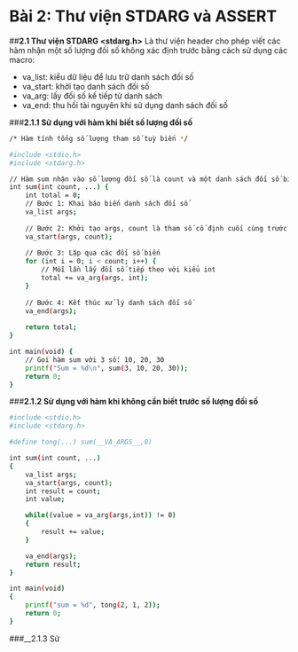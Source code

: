 # Bài 2: Thư viện STDARG và ASSERT

##__2.1 Thư viện STDARG <stdarg.h>__
Là thư viện header cho phép viết các hàm nhận một số lượng đối số không xác định trước bằng cách sử dụng các macro:
+ va_list: kiểu dữ liệu để lưu trữ danh sách đối số
+ va_start: khởi tạo danh sách đối số
+ va_arg: lấy đối số kế tiếp từ danh sách
+ va_end: thu hồi tài nguyên khi sử dụng danh sách đối số

###__2.1.1 Sử dụng với hàm khi biết số lượng đối số__

``` bash
/* Hàm tính tổng số lượng tham số tuỳ biến */

#include <stdio.h>
#include <stdarg.h>

// Hàm sum nhận vào số lượng đối số là count và một danh sách đối số biến.
int sum(int count, ...) {
    int total = 0;
    // Bước 1: Khai báo biến danh sách đối số
    va_list args;
    
    // Bước 2: Khởi tạo args, count là tham số cố định cuối cùng trước các đối số biến
    va_start(args, count);
    
    // Bước 3: Lặp qua các đối số biến
    for (int i = 0; i < count; i++) {
        // Mỗi lần lấy đối số tiếp theo với kiểu int
        total += va_arg(args, int);
    }
    
    // Bước 4: Kết thúc xử lý danh sách đối số
    va_end(args);
    
    return total;
}

int main(void) {
    // Gọi hàm sum với 3 số: 10, 20, 30
    printf("Sum = %d\n", sum(3, 10, 20, 30));
    return 0;
}
```
###__2.1.2 Sử dụng với hàm khi không cần biết trước số lượng đối số__

```bash
#include <stdio.h>
#include <stdarg.h>

#define tong(...) sum(__VA_ARGS__,0)

int sum(int count, ...)
{
    va_list args;
    va_start(args, count);
    int result = count;
    int value;

    while((value = va_arg(args,int)) != 0)
    {
        result += value;
    }

    va_end(args);
    return result;
}

int main(void)
{
    printf("sum = %d", tong(2, 1, 2));
    return 0;
}
```
###__2.1.3 Sử